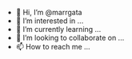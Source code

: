 - 👋 Hi, I’m @marrgata
- 👀 I’m interested in ...
- 🌱 I’m currently learning ...
- 💞️ I’m looking to collaborate on ...
- 📫 How to reach me ...

<!---
marrgata/marrgata is a ✨ special ✨ repository because its `README.md` (this file) appears on your GitHub profile.
You can click the Preview link to take a look at your changes.
--->

